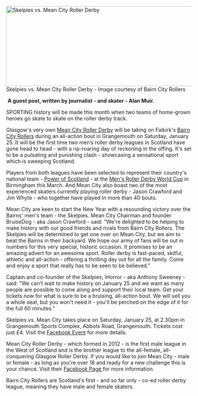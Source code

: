 <html><body><a href="http://www.scottishrollerderbyblog.com/2014/01/skelpies.png"><img class="size-full wp-image-3135" alt="Skelpies vs. Mean City Roller Derby" src="http://www.scottishrollerderbyblog.com/2014/01/skelpies.png" width="614" height="217"></a> Skelpies vs. Mean City Roller Derby - Image courtesy of Bairn City Rollers

<em> </em><strong>A guest post, written by journalist - and skater - Alan Muir.</strong>

SPORTING history will be made this month when two teams of home-grown heroes go skate to skate on the roller derby track.

Glasgow's very own <a title="Mean City Roller Derby on Facebook" href="https://www.facebook.com/MeanCityRollerDerby" target="_blank">Mean City Roller Derby</a> will be taking on Falkirk's <a title="Bairn City Rollers on Facebook" href="https://www.facebook.com/BairnCityRollers" target="_blank">Bairn City Rollers</a> during an all-action bout in Grangemouth on Saturday, January 25. It will be the first time two men’s roller derby leagues in Scotland have gone head to head - with a rip-roaring day of reckoning in the offing. It's set to be a pulsating and punishing clash - showcasing a sensational sport which is sweeping Scotland.

Players from both leagues have been selected to represent their country's national team - <a title="Power of Scotland on Facebook" href="https://www.facebook.com/PowerOfScotland" target="_blank">Power of Scotland</a> - at the <a title="MRDWC Website" href="http://mrdwc.com/" target="_blank">Men's Roller Derby World Cup</a> in Birmingham this March. And Mean City also boast two of the most experienced skaters currently playing roller derby - Jason Crawford and Jim Whyte - who together have played in more than 40 bouts.

Mean City are keen to start the New Year with a resounding victory over the Bairns' men's team - the Skelpies. Mean City Chairman and founder BruiseDog - aka Jason Crawford - said: "We're delighted to be helping to make history with our good friends and rivals from Bairn City Rollers. The Skelpies will be determined to get one over on Mean City, but we aim to beat the Bairns in their backyard. We hope our army of fans will be out in numbers for this very special, historic occasion. It promises to be an amazing advert for an awesome sport. Roller derby is fast-paced, skilful, athletic and all-action - offering a thrilling day out for all the family. Come and enjoy a sport that really has to be seen to be believed."

Captain and co-founder of the Skelpies, iHorror - aka Anthony Sweeney - said: "We can't wait to make history on January 25 and we want as many people are possible to come along and support their local team. Get your tickets now for what is sure to be a bruising, all-action bout. We will sell you a whole seat, but you won't need it - you'll be perched on the edge of it for the full 60 minutes."

Skelpies vs. Mean City takes place on Saturday, January 25, at 2.30pm in Grangemouth Sports Complex, Abbots Road, Grangemouth. Tickets cost just £4. Visit the <a title="Facebook Event" href="https://www.facebook.com/BairnCityRollers" target="_blank">Facebook Event</a> for more details.

Mean City Roller Derby - which formed in 2012 - is the first male league in the West of Scotland and is the brother league to the all-female, all-conquering Glasgow Roller Derby. If you would like to join Mean City - male or female - as long as you're over 18 and ready for a new challenge this is your chance. Visit their <a title="Mean City on Facebook" href="www.facebook.com/MeanCityRollerDerby" target="_blank">Facebook Page </a>for more information.

Bairn City Rollers are Scotland's first - and so far only - co-ed roller derby league, meaning they have male and female skaters.</body></html>
